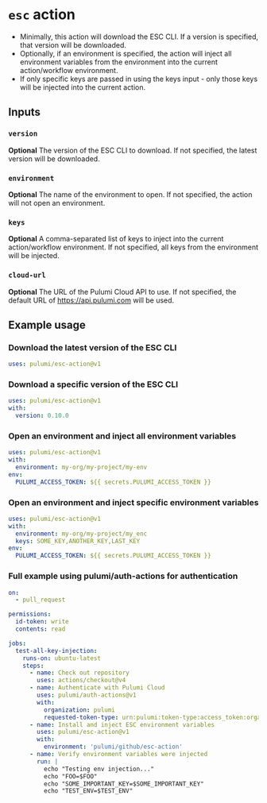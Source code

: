# `esc` action

- Minimally, this action will download the ESC CLI. If a version is specified, that version will be downloaded.
- Optionally, if an environment is specified, the action will inject all environment variables from the environment into the current action/workflow environment.
- If only specific keys are passed in using the keys input - only those keys will be injected into the current action.

## Inputs

### `version`

**Optional** The version of the ESC CLI to download. If not specified, the latest version will be downloaded.

### `environment`

**Optional** The name of the environment to open. If not specified, the action will not open an environment.

### `keys`

**Optional** A comma-separated list of keys to inject into the current action/workflow environment. If not specified, all keys from the environment will be injected.

### `cloud-url`

**Optional** The URL of the Pulumi Cloud API to use. If not specified, the default URL of https://api.pulumi.com will be used.

## Example usage

### Download the latest version of the ESC CLI

```yaml
uses: pulumi/esc-action@v1
```

### Download a specific version of the ESC CLI

```yaml
uses: pulumi/esc-action@v1
with:
  version: 0.10.0
```

### Open an environment and inject all environment variables

```yaml
uses: pulumi/esc-action@v1
with:
  environment: my-org/my-project/my-env
env:
  PULUMI_ACCESS_TOKEN: ${{ secrets.PULUMI_ACCESS_TOKEN }}
```

### Open an environment and inject specific environment variables

```yaml
uses: pulumi/esc-action@v1
with:
  environment: my-org/my-project/my_enc
  keys: SOME_KEY,ANOTHER_KEY,LAST_KEY
env:
  PULUMI_ACCESS_TOKEN: ${{ secrets.PULUMI_ACCESS_TOKEN }}
```

### Full example using pulumi/auth-actions for authentication

```yaml
on:
  - pull_request

permissions:
  id-token: write
  contents: read

jobs:
  test-all-key-injection:
    runs-on: ubuntu-latest
    steps:
      - name: Check out repository
        uses: actions/checkout@v4
      - name: Authenticate with Pulumi Cloud
        uses: pulumi/auth-actions@v1
        with:
          organization: pulumi
          requested-token-type: urn:pulumi:token-type:access_token:organization
      - name: Install and inject ESC environment variables
        uses: pulumi/esc-action@v1
        with:
          environment: 'pulumi/github/esc-action'
      - name: Verify environment variables were injected
        run: |
          echo "Testing env injection..."
          echo "FOO=$FOO"
          echo "SOME_IMPORTANT_KEY=$SOME_IMPORTANT_KEY"
          echo "TEST_ENV=$TEST_ENV"
```
